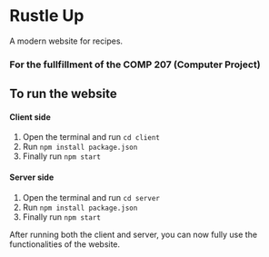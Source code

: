 # Rustle Up

A modern website for recipes.

### For the fullfillment of the COMP 207 (Computer Project)

## To run the website

#### Client side

1. Open the terminal and run `cd client`
2. Run `npm install package.json`
3. Finally run `npm start`

#### Server side

1. Open the terminal and run `cd server`
2. Run `npm install package.json`
3. Finally run `npm start`

After running both the client and server, you can now fully use the functionalities of the website.
